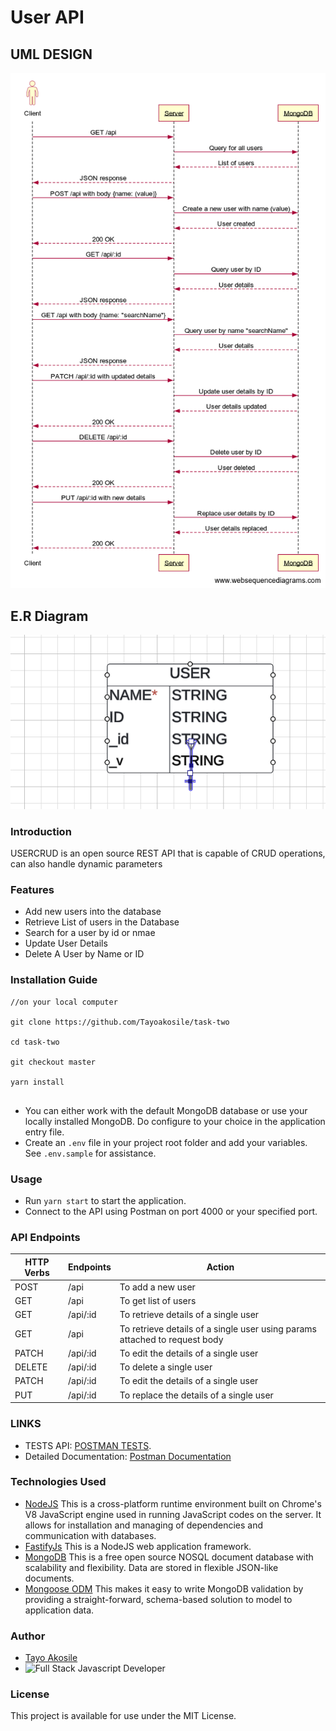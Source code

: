 # User API
## UML DESIGN
![Uml Design](uml-design.png)

## E.R Diagram
![![](E.R Diagram)](E.R-Diagram.png)

### Introduction

USERCRUD is an open source REST API that is capable of CRUD operations, can also handle dynamic parameters

### Features

- Add new users into the database
- Retrieve List of users in the Database
- Search for a user by id or nmae
- Update User Details
- Delete A User by Name or ID

### Installation Guide

```
//on your local computer

git clone https://github.com/Tayoakosile/task-two

cd task-two

git checkout master

yarn install
    
```

- You can either work with the default MongoDB database or use your locally installed MongoDB. Do configure to your choice in the application entry file.
- Create an `.env` file in your project root folder and add your variables. See `.env.sample` for assistance.

### Usage

- Run `yarn start` to start the application.
- Connect to the API using Postman on port 4000 or your specified port.

### API Endpoints

| HTTP Verbs | Endpoints | Action                                  |
| ---------- | --------- | --------------------------------------- |
| POST       | /api      | To add a new user                       |
| GET        | /api      | To get list of users                    |
| GET        | /api/:id  | To retrieve details of a single user    |
| GET        | /api     | To retrieve details of a single user using params attached to request body    |
| PATCH      | /api/:id  | To edit the details of a single user    |
| DELETE     | /api/:id  | To delete a single user                 |
| PATCH      | /api/:id  | To edit the details of a single user    |
| PUT        | /api/:id  | To replace the details of a single user |

### LINKS
- TESTS API: [POSTMAN TESTS](https://www.postman.com/security-explorer-27947040/workspace/crud-api/collection/22933989-ee1271dc-d22b-4b36-92b5-a247aca8388a?tab=tests).
- Detailed Documentation: [Postman Documentation](https://documenter.getpostman.com/view/22933989/2s9YC4TXvT
)
### Technologies Used

- [NodeJS](https://nodejs.org/) This is a cross-platform runtime environment built on Chrome's V8 JavaScript engine used in running JavaScript codes on the server. It allows for installation and managing of dependencies and communication with databases.
- [FastifyJs](https://fastify.dev/) This is a NodeJS web application framework.
- [MongoDB](https://www.mongodb.com/) This is a free open source NOSQL document database with scalability and flexibility. Data are stored in flexible JSON-like documents.
- [Mongoose ODM](https://mongoosejs.com/) This makes it easy to write MongoDB validation by providing a straight-forward, schema-based solution to model to application data.

### Author

- [Tayo Akosile](https://github.com/tayoakosile)
- ![Full Stack Javascript Developer](https://avatars.githubusercontent.com/u/94724674?v=4)

### License

This project is available for use under the MIT License.
